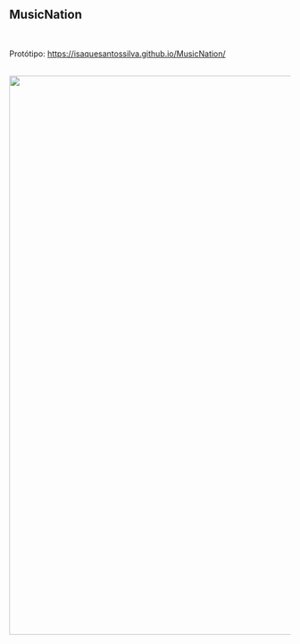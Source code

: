 ## MusicNation

<br />

Protótipo: https://isaquesantossilva.github.io/MusicNation/

<br />

 <img alt="" width="1000" src="https://github.com/IsaqueSantosSilva/MusicNation/blob/main/images/portofolio2.png">
